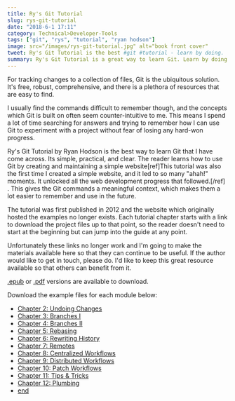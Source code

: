```yaml
---
title: Ry's Git Tutorial
slug: rys-git-tutorial
date: "2018-6-1 17:11"
category: Technical>Developer-Tools
tags: ["git", "rys", "tutorial", "ryan hodson"]
image: src="/images/rys-git-tutorial.jpg" alt="book front cover"
tweet: Ry's Git Tutorial is the best #git #tutorial - learn by doing.
summary: Ry's Git Tutorial is a great way to learn Git. Learn by doing as you create and maintain a simple website.
---
```


For tracking changes to a collection of files, Git is the ubiquitous solution.
It's free, robust, comprehensive, and there is a plethora of resources that are
easy to find.

I usually find the commands difficult to remember though, and the concepts
which Git is built on often seem counter-intuitive to me. This means I spend a
lot of time searching for answers and trying to remember how I can use Git to
experiment with a project without fear of losing any hard-won progress.

Ry's Git Tutorial by Ryan Hodson is the best way to learn Git that I have come
across. Its simple, practical, and clear. The reader learns how to use Git by
creating and maintaining a simple website[ref]This tutorial was also the first
time I created a simple website, and it led to so many "ahah!" moments. It
unlocked all the web development progress that followed.[/ref] . This gives the
Git commands a meaningful context, which makes them a lot easier to remember and
use in the future.

The tutorial was first published in 2012 and the website which originally
hosted the examples no longer exists. Each tutorial chapter starts with a link
to download the project files up to that point, so the reader doesn't need to
start at the beginning but can jump into the guide at any point.

Unfortunately these links no longer work and I'm going to make the materials available here
so that they can continue to be useful. If the author would like to get in touch,
please do. I'd like to keep this great resource available so that others can
benefit from it.

[.epub](/documents/Rys-Git-Tutorial.epub) or
[.pdf](/documents/Rys-Git-Tutorial.pdf) versions are available to
download.

Download the example files for each module below:

- [Chapter 2: Undoing Changes](/documents/chapter2.zip)
- [Chapter 3: Branches I](/documents/chapter3.zip)
- [Chapter 4: Branches II](/documents/chapter4.zip)
- [Chapter 5: Rebasing](/documents/chapter5.zip)
- [Chapter 6: Rewriting History](/documents/chapter6.zip)
- [Chapter 7: Remotes](/documents/chapter7.zip)
- [Chapter 8: Centralized Workflows](/documents/chapter8.zip)
- [Chapter 9: Distributed Workflows](/documents/chapter9.zip)
- [Chapter 10: Patch Workflows](/documents/chapter10.zip)
- [Chapter 11: Tips & Tricks](/documents/chapter11.zip)
- [Chapter 12: Plumbing](/documents/chapter12.zip)
- [end](/documents/chapter13.zip)

